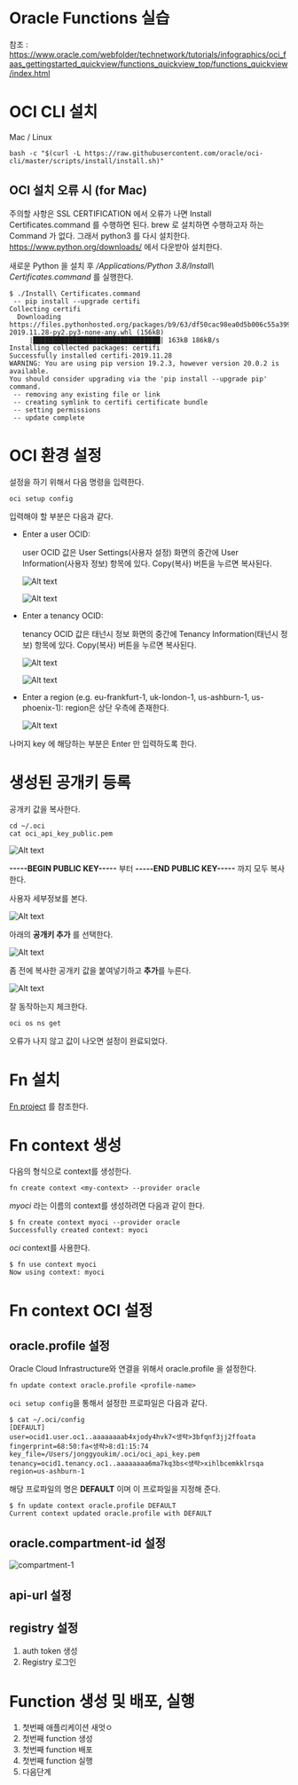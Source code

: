 # Oracle Functions 실습

참조 : https://www.oracle.com/webfolder/technetwork/tutorials/infographics/oci_faas_gettingstarted_quickview/functions_quickview_top/functions_quickview/index.html




# OCI CLI 설치
Mac / Linux
~~~
bash -c "$(curl -L https://raw.githubusercontent.com/oracle/oci-cli/master/scripts/install/install.sh)"
~~~

## OCI 설치 오류 시 (for Mac)

주의할 사항은 SSL CERTIFICATION 에서 오류가 나면 Install Certificates.command 를 수행하면 된다. brew 로 설치하면 수행하고자 하는 Command 가 없다. 그래서 python3 를 다시 설치한다. https://www.python.org/downloads/ 에서 다운받아 설치한다. 

새로운 Python 을 설치 후 */Applications/Python 3.8/Install\ Certificates.command* 를 실행한다.

~~~
$ ./Install\ Certificates.command
 -- pip install --upgrade certifi
Collecting certifi
  Downloading https://files.pythonhosted.org/packages/b9/63/df50cac98ea0d5b006c55a399c3bf1db9da7b5a24de7890bc9cfd5dd9e99/certifi-2019.11.28-py2.py3-none-any.whl (156kB)
     |████████████████████████████████| 163kB 186kB/s
Installing collected packages: certifi
Successfully installed certifi-2019.11.28
WARNING: You are using pip version 19.2.3, however version 20.0.2 is available.
You should consider upgrading via the 'pip install --upgrade pip' command.
 -- removing any existing file or link
 -- creating symlink to certifi certificate bundle
 -- setting permissions
 -- update complete
 ~~~


# OCI 환경 설정


설정을 하기 위해서 다음 명령을 입력한다.
~~~
oci setup config
~~~

입력해야 할 부분은 다음과 같다.

- Enter a user OCID: 

    user OCID 값은 User Settings(사용자 설정) 화면의 중간에 User Information(사용자 정보) 항목에 있다. Copy(복사) 버튼을 누르면 복사된다.

    ![Alt text](https://monosnap.com/image/gkdtW4CtFczlStGEEFdanFslpXjMC2)
    
    ![Alt text](https://monosnap.com/image/hHeiTFINWPKQyK8QkwYq1JECtoct5k)
    
- Enter a tenancy OCID: 

    tenancy OCID 값은 태넌시 정보 화면의 중간에 Tenancy Information(태넌시 정보) 항목에 있다. Copy(복사) 버튼을 누르면 복사된다.

    ![Alt text](https://monosnap.com/image/TN3SkTUcXpABGQjylj5HX7KP7fHUBp)

    ![Alt text](https://monosnap.com/image/sEdvv02yE1h5Pa9BEI5jldsXvcioTO)

- Enter a region (e.g. eu-frankfurt-1, uk-london-1, us-ashburn-1, us-phoenix-1): 
    region은 상단 우측에 존재한다.

    ![Alt text](https://monosnap.com/image/qcV8dVveQKnHLX7BMIkFfP2c4uiEDE.png)


나머지 key 에 해당하는 부분은 Enter 만 입력하도록 한다.

# 생성된 공개키 등록

공개키 값을 복사한다.

~~~
cd ~/.oci
cat oci_api_key_public.pem
~~~

![Alt text](https://monosnap.com/image/65J2zUjxHeFsbGIa4WFlslUWa3kfLo)

**-----BEGIN PUBLIC KEY-----** 부터 **-----END PUBLIC KEY-----** 까지 모두 복사한다.

사용자 세부정보를 본다.

![Alt text](https://monosnap.com/image/gkdtW4CtFczlStGEEFdanFslpXjMC2)

아래의 **공개키 추가** 를 선택한다.

![Alt text](https://monosnap.com/image/3dgQKEL64vwOXNGo4EmXWddWcK02Po)

좀 전에 복사한 공개키 값을 붙여넣기하고 **추가**를 누른다.

![Alt text](https://monosnap.com/image/VCizZtagNrjc4qgcxUBlk161JqMxUx)

잘 동작하는지 체크한다.

~~~
oci os ns get
~~~

오류가 나지 않고 값이 나오면 설정이 완료되었다.

# Fn 설치

[Fn project](fn-project.md) 를 참조한다.

# Fn context 생성

다음의 형식으로 context를 생성한다.
~~~
fn create context <my-context> --provider oracle
~~~

*myoci* 라는 이름의 context를 생성하려면 다음과 같이 한다.
~~~
$ fn create context myoci --provider oracle
Successfully created context: myoci
~~~

*oci* context를 사용한다.
~~~
$ fn use context myoci
Now using context: myoci
~~~


# Fn context OCI 설정

## oracle.profile 설정

Oracle Cloud Infrastructure와 연결을 위해서 oracle.profile 을 설정한다.
~~~
fn update context oracle.profile <profile-name>
~~~

`oci setup config`을 통해서 설정한 프로파일은 다음과 같다.
~~~
$ cat ~/.oci/config
[DEFAULT]
user=ocid1.user.oc1..aaaaaaaab4xjody4hvk7<생략>3bfqnf3jj2ffoata
fingerprint=68:50:fa<생략>8:d1:15:74
key_file=/Users/jonggyoukim/.oci/oci_api_key.pem
tenancy=ocid1.tenancy.oc1..aaaaaaaa6ma7kq3bs<생략>xihlbcemkklrsqa
region=us-ashburn-1
~~~
해당 프로파일의 명은 **DEFAULT** 이며 이 프로파일을 지정해 준다.
~~~
$ fn update context oracle.profile DEFAULT
Current context updated oracle.profile with DEFAULT
~~~

## oracle.compartment-id 설정

![compartment-1](images/compartment1.png)


## api-url 설정

## registry 설정





1. auth token 생성
1. Registry 로그인


# Function 생성 및 배포, 실행

1. 첫번째 애플리케이션 새엇ㅇ
1. 첫번째 function 생성
1. 첫번째 function 배포
1. 첫번째 function 실행
1. 다음단계
